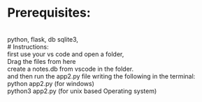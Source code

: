 # Prerequisites:
<br>
python,
flask,
db sqlite3,<br>
# Instructions:
<br>
first use your vs code and open a folder,<br>
Drag the files from here<br>
create a notes.db from vscode in the folder.<br>
and then run the app2.py file writing the following in the terminal:<br>
python app2.py (for windows)<br>
python3 app2.py (for unix based Operating system)
